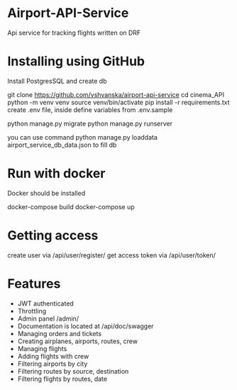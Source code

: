 # Airport-API-Service
Api service for tracking flights written on DRF

# Installing using GitHub
Install PostgresSQL and create db

git clone https://github.com/vshvanska/airport-api-service
cd cinema_API
python -m venv venv
source venv/bin/activate
pip install -r requirements.txt
create .env file, inside define variables from .env.sample

python manage.py migrate
python manage.py runserver

you can use command python manage.py loaddata airport_service_db_data.json to fill db 

# Run with docker
Docker should be installed

docker-compose build
docker-compose up

# Getting access
create user via /api/user/register/
get access token via /api/user/token/

# Features
 - JWT authenticated
 - Throttling
 - Admin panel /admin/
 - Documentation is located at /api/doc/swagger
 - Managing orders and tickets
 - Creating airplanes, airports, routes, crew
 - Managing flights
 - Adding flights with crew
 - Filtering airports by city
 - Filtering routes by source, destination
 - Filtering flights by routes, date
